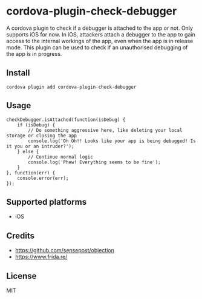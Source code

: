 # cordova-plugin-check-debugger
A cordova plugin to check if a debugger is attached to the app or not. Only supports iOS for now. In iOS, attackers attach a debugger to the app to gain access to the internal workings of the app, even when the app is in release mode. This plugin can be used to check if an unauthorised debugging of the app is in progress.

## Install
```
cordova plugin add cordova-plugin-check-debugger
```

## Usage
```
checkDebugger.isAttached(function(isDebug) {
    if (isDebug) {
        // Do something aggressive here, like deleting your local storage or closing the app
        console.log('Oh Oh!! Looks like your app is being debugged! Is it you or an intruder?');
    } else {
        // Continue normal logic
        console.log('Phew! Everything seems to be fine');
    }
}, function(err) {
    console.error(err);
});
```

## Supported platforms
* iOS

## Credits
* https://github.com/sensepost/objection
* https://www.frida.re/

## License
MIT